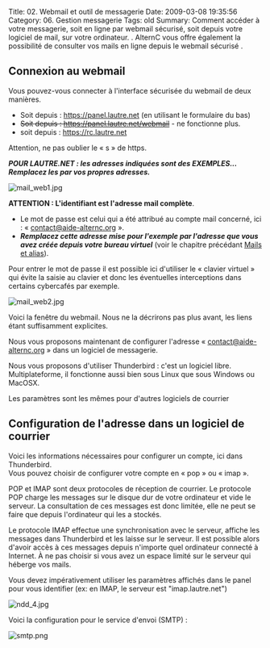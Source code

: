 Title: 02. Webmail et outil de messagerie 
Date: 2009-03-08 19:35:56
Category: 06. Gestion messagerie
Tags: old
Summary: Comment accéder à votre messagerie, soit en ligne par webmail sécurisé, soit depuis votre logiciel de mail, sur votre ordinateur. . AlternC vous offre également la possibilité de consulter vos mails en ligne depuis le webmail sécurisé .

## Connexion au webmail

Vous pouvez-vous connecter à  l'interface sécurisée du webmail de deux manières.

  - Soit depuis : https://panel.lautre.net (en utilisant le formulaire du bas)
  - ~~Soit depuis : https://panel.lautre.net/webmail~~ - ne fonctionne plus.
  - soit depuis : https://rc.lautre.net

Attention, ne pas oublier le « s » de https.

**_POUR LAUTRE.NET : les adresses indiquées sont des EXEMPLES... Remplacez les par vos propres adresses._**

<img src="/img/mail_web1.jpg" title="to complete" alt="mail_web1.jpg" />

**ATTENTION : L'identifiant est l'adresse mail complète**.

  - Le mot de passe est celui qui a été attribué au compte mail concerné, ici : « contact@aide-alternc.org ».
  - **_Remplacez cette adresse mise pour l'exemple par l'adresse que vous avez créée depuis votre bureau virtuel_** (voir le chapitre précédant [Mails et alias](/01-mails-et-alias.html)).

Pour entrer le mot de passe il est possible ici d'utiliser le « clavier virtuel » qui évite la saisie au clavier et donc les éventuelles interceptions dans certains cybercafés par exemple.

<img src="/img/mail_web2.jpg" title="to complete" alt="mail_web2.jpg" />

Voici la fenêtre du webmail. Nous ne la décrirons pas plus avant, les liens étant suffisamment explicites.


Nous vous proposons maintenant de configurer l'adresse « contact@aide-alternc.org » dans un logiciel de messagerie.

Nous vous proposons d'utiliser Thunderbird : c'est un logiciel libre. Multiplateforme, il fonctionne aussi bien sous Linux que sous Windows ou MacOSX.

Les paramètres sont les mêmes pour d'autres logiciels de courrier

## Configuration de l'adresse dans un logiciel de courrier 

Voici les informations nécessaires pour configurer un compte, ici dans Thunderbird.<br/>
Vous pouvez choisir de configurer votre compte en « pop » ou « imap ».

POP et IMAP sont deux protocoles de réception de courrier. Le protocole POP charge les messages sur le disque dur de votre ordinateur et vide le serveur. La consultation de ces messages est donc limitée, elle ne peut se faire que depuis l'ordinateur qui les a stockés.

Le protocole IMAP effectue une synchronisation avec le serveur, affiche les messages dans Thunderbird et les laisse sur le serveur. Il est possible alors d'avoir accès à ces messages depuis n'importe quel ordinateur connecté à Internet. À ne pas choisir si vous avez un espace limité sur le serveur qui héberge vos mails.

Vous devez impérativement utiliser les paramètres affichés dans le panel pour vous identifier (ex: en IMAP, le serveur est "imap.lautre.net")

<img src="/img/ndd_4.jpg" title="to complete" alt="ndd_4.jpg" />

Voici la configuration pour le service d'envoi (SMTP) :

<img src="/img/smtp.png" title="to complete" alt="smtp.png" />
